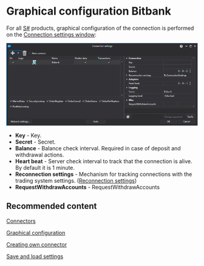 # Graphical configuration Bitbank

For all [S\#](../../../../api.md) products, graphical configuration of the connection is performed on the [Connection settings window](../../../graphical_user_interface/connection_settings_window.md):

![API GUI Settings Bitbank](../../../../../images/api_gui_settings_bitbank.png)

- **Key** \- Key.
- **Secret** \- Secret.
- **Balance** \- Balance check interval. Required in case of deposit and withdrawal actions.
- **Heart beat** \- Server check interval to track that the connection is alive. By default it is 1 minute.
- **Reconnection settings** \- Mechanism for tracking connections with the trading system settings. ([Reconnection settings](../../reconnection_settings.md))
- **RequestWithdrawAccounts** \- RequestWithdrawAccounts

## Recommended content

[Connectors](../../../connectors.md)

[Graphical configuration](../../graphical_configuration.md)

[Creating own connector](../../creating_own_connector.md)

[Save and load settings](../../save_and_load_settings.md)
